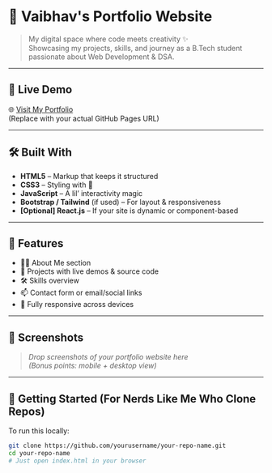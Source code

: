 # 🚀 Vaibhav's Portfolio Website

> My digital space where code meets creativity ✨  
> Showcasing my projects, skills, and journey as a B.Tech student passionate about Web Development & DSA.

---

## 🔗 Live Demo
🌐 [Visit My Portfolio](https://yourusername.github.io/your-repo-name/)  
(Replace with your actual GitHub Pages URL)

---

## 🛠️ Built With
- **HTML5** – Markup that keeps it structured  
- **CSS3** – Styling with 💅  
- **JavaScript** – A lil’ interactivity magic  
- **Bootstrap / Tailwind** (if used) – For layout & responsiveness  
- **[Optional] React.js** – If your site is dynamic or component-based

---

## 📁 Features

- 🧑‍💻 About Me section  
- 💼 Projects with live demos & source code  
- 🛠 Skills overview  
- 📫 Contact form or email/social links  
- 📱 Fully responsive across devices  

---

## 📸 Screenshots

> _Drop screenshots of your portfolio website here_  
> _(Bonus points: mobile + desktop view)_

---

## 📌 Getting Started (For Nerds Like Me Who Clone Repos)
To run this locally:

```bash
git clone https://github.com/yourusername/your-repo-name.git
cd your-repo-name
# Just open index.html in your browser
